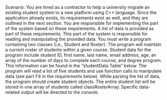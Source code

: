 Scenario: 
You are hired as a contractor to help a university migrate an existing student system to a new platform using C++ language. 
Since the application already exists, its requirements exist as well, and they are outlined in the next section. 
You are responsible for implementing the part of the system based on these requirements. A list of data is provided as part of these requirements. 
This part of the system is responsible for reading and manipulating the provided data.
You must write a program containing two classes (i.e., Student and Roster). The program will maintain a current roster of students within a given course. 
Student data for the program include student ID, first name, last name, email address, age, an array of the number of days to complete each course, and degree program. 
This information can be found in the “studentData Table” below. The program will read a list of five students and use function calls to manipulate data (see part F4 in the requirements below). 
While parsing the list of data, the program should create student objects. The entire student list will be stored in one array of students called classRosterArray. 
Specific data-related output will be directed to the console.
